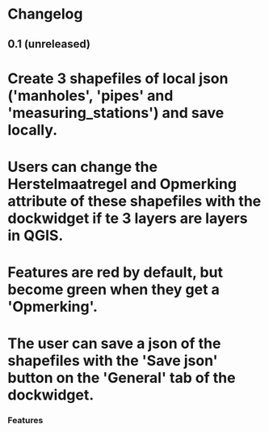 # Changelog

## 0.1 (unreleased)

# Create 3 shapefiles of local json ('manholes', 'pipes' and 'measuring_stations') and save locally.
# Users can change the Herstelmaatregel and Opmerking attribute of these shapefiles with the dockwidget if te 3 layers are layers in QGIS.
# Features are red by default, but become green when they get a 'Opmerking'.
# The user can save a json of the shapefiles with the 'Save json' button on the 'General' tab of the dockwidget.

### Features
